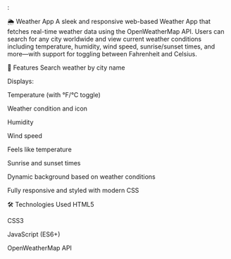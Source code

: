 :

🌦️ Weather App
A sleek and responsive web-based Weather App that fetches real-time weather data using the OpenWeatherMap API. Users can search for any city worldwide and view current weather conditions including temperature, humidity, wind speed, sunrise/sunset times, and more—with support for toggling between Fahrenheit and Celsius.

🚀 Features
Search weather by city name

Displays:

Temperature (with °F/°C toggle)

Weather condition and icon

Humidity

Wind speed

Feels like temperature

Sunrise and sunset times

Dynamic background based on weather conditions

Fully responsive and styled with modern CSS

🛠️ Technologies Used
HTML5

CSS3

JavaScript (ES6+)

OpenWeatherMap API

